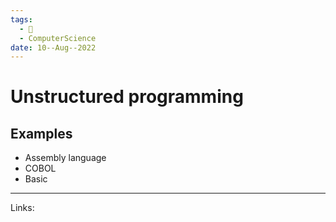 ```yaml
---
tags:
  - 🌱
  - ComputerScience 
date: 10--Aug--2022
---
```


# Unstructured programming

## Examples

- Assembly language
- COBOL
- Basic

---
Links: 